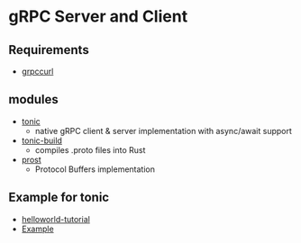 # gRPC Server and Client

## Requirements

- [grpccurl](https://github.com/fullstorydev/grpcurl)

## modules

- [tonic](https://github.com/hyperium/tonic)
  - native gRPC client & server implementation with async/await support
- [tonic-build](https://crates.io/crates/tonic-build)
  - compiles .proto files into Rust
- [prost](https://github.com/tokio-rs/prost)
  - Protocol Buffers implementation

## Example for tonic

- [helloworld-tutorial](https://github.com/hyperium/tonic/blob/master/examples/helloworld-tutorial.md)
- [Example](https://github.com/hyperium/tonic/tree/master/examples)
